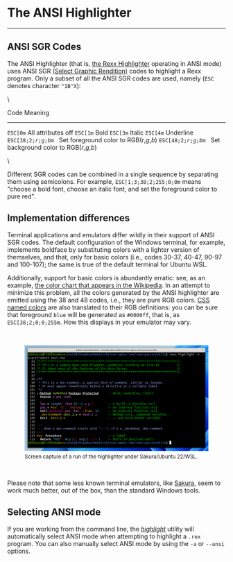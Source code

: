 The ANSI Highlighter
==========================

------------------------------

ANSI SGR Codes
--------------

The ANSI Highlighter (that is, [the Rexx
Highlighter](../) operating in ANSI mode) uses ANSI SGR
[(Select Graphic Rendition)](https://en.wikipedia.org/wiki/ANSI_escape_code#Select_Graphic_Rendition_parameters)
codes to highlight a Rexx program. Only a subset of all the ANSI SGR codes
are used, namely (`ESC` denotes character `"1B"X`):

\

Code                                                                Meaning
------------------------------------------------------------------- ------
`ESC[0m`                                                            All attributes off
`ESC[1m`                                                            Bold
`ESC[3m`                                                            Italic
`ESC[4m`                                                            Underline
<code>ESC[38;2;<em>r</em>;<em>g</em>;<em>b</em>m</code>&nbsp;&nbsp; Set foreground color to RGB(*r*,*g*,*b*)
<code>ESC[48;2;<em>r</em>;<em>g</em>;<em>b</em>m</code>&nbsp;&nbsp; Set background color to RGB(*r*,*g*,*b*)

\

Different SGR codes can be combined
in a single sequence by separating them
using semicolons. For example, `ESC[1;3;38;2;255;0;0m`
means "choose a bold font, choose an italic font,
and set the foreground color to pure red".

Implementation differences
--------------------------

Terminal applications and emulators differ
wildly in their support of ANSI SGR codes.
The default configuration of the Windows terminal,
for example, implements boldface by substituting
colors with a lighter version of themselves, and that,
only for basic colors (i.e., codes 30-37, 40-47, 90-97 and 100-107);
the same is true of the default terminal
for Ubuntu WSL.

Additionally, support for basic colors is abundantly erratic:
see, as an example, [the color chart that appears
in the Wikipedia](https://en.wikipedia.org/wiki/ANSI_escape_code#3-bit_and_4-bit).
In an attempt to minimize this problem, all the colors generated by the ANSI highlighter
are emitted using the 38 and 48 codes, i.e., they are pure RGB colors.
[CSS named colors](https://www.w3.org/TR/css-color-4/#named-colors) are also translated
to their RGB definitions: you can be sure that foreground `blue` will be generated as `#0000ff`,
that is, as `ESC[38;2;0;0;255m`. How this displays in your emulator may vary.

<br>

<figure>
<a href="sakura.png"><img src="sakura.png" class="img-responsive" alt="sakura"></a>
<figcaption class="text-center">
<small>Screen capture of a run of the highlighter under Sakura/Ubuntu 22/WSL.</small>
</figcaption>
</figure>

<br>

Please note that some less known
terminal emulators, like [Sakura](https://github.com/dabisu/sakura),
seem to work much better, out of the box, than
the standard Windows tools.

Selecting ANSI mode
-------------------

If you are working from the command line, the
[*highlight*](/rexx-parser/doc/samples/highlight/) utility will
automatically select ANSI mode when attempting to highlight
a `.rex` program. You can also manually select ANSI mode
by using the `-a` or `--ansi` options.
